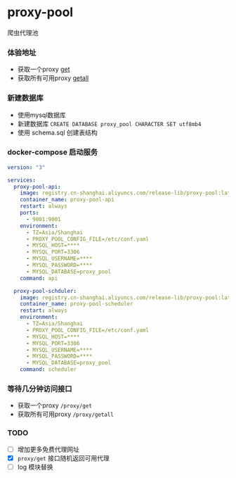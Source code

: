 # proxy-pool
爬虫代理池

### 体验地址
* 获取一个proxy [get](http://81.68.131.249:9001/proxy/get)
* 获取所有可用proxy [getall](http://81.68.131.249:9001/proxy/getall)


### 新建数据库
* 使用mysql数据库
* 新建数据库 `CREATE DATABASE proxy_pool CHARACTER SET utf8mb4`
* 使用 schema.sql 创建表结构


### docker-compose 启动服务
```yaml
version: "3"

services:
  proxy-pool-api:
    image: registry.cn-shanghai.aliyuncs.com/release-lib/proxy-pool:latest
    container_name: proxy-pool-api
    restart: always
    ports:
      - 9001:9001
    environment:
      - TZ=Asia/Shanghai
      - PROXY_POOL_CONFIG_FILE=/etc/conf.yaml
      - MYSQL_HOST=****
      - MYSQL_PORT=3306
      - MYSQL_USERNAME=****
      - MYSQL_PASSWORD=****
      - MYSQL_DATABASE=proxy_pool
    command: api

  proxy-pool-schduler:
    image: registry.cn-shanghai.aliyuncs.com/release-lib/proxy-pool:latest
    container_name: proxy-pool-scheduler
    restart: always
    environment:
      - TZ=Asia/Shanghai
      - PROXY_POOL_CONFIG_FILE=/etc/conf.yaml
      - MYSQL_HOST=****
      - MYSQL_PORT=3306
      - MYSQL_USERNAME=****
      - MYSQL_PASSWORD=****
      - MYSQL_DATABASE=proxy_pool
    command: scheduler
```

### 等待几分钟访问接口
* 获取一个proxy `/proxy/get`
* 获取所有可用proxy `/proxy/getall`

### TODO
- [ ] 增加更多免费代理网址
- [x] `proxy/get` 接口随机返回可用代理
- [ ] log 模块替换